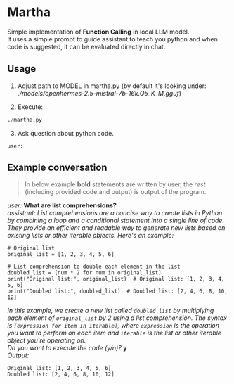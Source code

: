 # Martha

Simple implementation of **Function Calling** in local LLM model.  
It uses a simple prompt to guide assistant to teach you python and when code is suggested, it can be evaluated directly in chat.  

## Usage

1. Adjust path to MODEL in martha.py (by default it's looking under: *./models/openhermes-2.5-mistral-7b-16k.Q5_K_M.gguf*)

2. Execute:

```python
./martha.py
```

3. Ask question about python code. 
```
user:
```

## Example conversation

> In below example **bold** statements are written by user, the *rest* (including provided code and output) is output of the program.



*user:* **What are list comprehensions?**  
*assistant: List comprehensions are a concise way to create lists in Python by combining a loop and a conditional statement into a single line of code. They provide an efficient and readable way to generate new lists based on existing lists or other iterable objects. Here's an example:*  

```
# Original list
original_list = [1, 2, 3, 4, 5, 6]

# List comprehension to double each element in the list
doubled_list = [num * 2 for num in original_list]
print("Original list:", original_list)  # Original list: [1, 2, 3, 4, 5, 6]
print("Doubled list:", doubled_list)  # Doubled list: [2, 4, 6, 8, 10, 12]
```

*In this example, we create a new list called `doubled_list` by multiplying each element of `original_list` by 2 using a list comprehension. The syntax is `[expression for item in iterable]`, where `expression` is the operation you want to perform on each item and `iterable` is the list or other iterable object you're operating on.*  
*Do you want to execute the code (y/n)?* **y**  
*Output:*  
```
Original list: [1, 2, 3, 4, 5, 6]
Doubled list: [2, 4, 6, 8, 10, 12]
```
